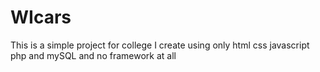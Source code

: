 # WIcars
This is a simple project for college I create using only html css javascript php and mySQL and no framework at all
